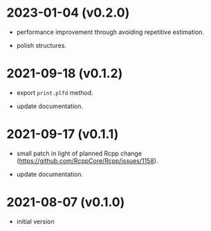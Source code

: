 2023-01-04 (v0.2.0)
====================

* performance improvement through avoiding repetitive estimation.

* polish structures.



2021-09-18 (v0.1.2)
===================

* export `print.plfd` method.

* update documentation.



2021-09-17 (v0.1.1)
===================

* small patch in light of planned Rcpp change (https://github.com/RcppCore/Rcpp/issues/1158).

* update documentation.



2021-08-07 (v0.1.0)
===================

* initial version
